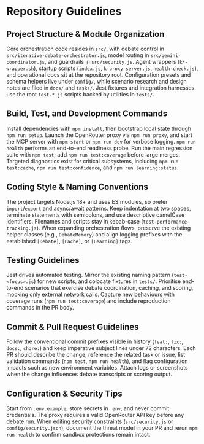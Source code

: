 # Repository Guidelines

## Project Structure & Module Organization
Core orchestration code resides in `src/`, with debate control in `src/iterative-debate-orchestrator.js`, model routing in `src/gemini-coordinator.js`, and guardrails in `src/security.js`. Agent wrappers (`k*-wrapper.sh`), startup scripts (`index.js`, `k-proxy-server.js`, `health-check.js`), and operational docs sit at the repository root. Configuration presets and schema helpers live under `config/`, while scenario research and design notes are filed in `docs/` and `tasks/`. Jest fixtures and integration harnesses use the root `test-*.js` scripts backed by utilities in `tests/`.

## Build, Test, and Development Commands
Install dependencies with `npm install`, then bootstrap local state through `npm run setup`. Launch the OpenRouter proxy via `npm run proxy`, and start the MCP server with `npm start` or `npm run dev` for verbose logging. `npm run health` performs an end-to-end readiness probe. Run the main regression suite with `npm test`; add `npm run test:coverage` before large merges. Targeted diagnostics exist for critical subsystems, including `npm run test:cache`, `npm run test:confidence`, and `npm run learning:status`.

## Coding Style & Naming Conventions
The project targets Node.js 18+ and uses ES modules, so prefer `import`/`export` and async/await patterns. Keep indentation at two spaces, terminate statements with semicolons, and use descriptive camelCase identifiers. Filenames and scripts stay in kebab-case (`test-performance-tracking.js`). When expanding orchestration flows, preserve the existing helper classes (e.g., `DebateMemory`) and align logging prefixes with the established `[Debate]`, `[Cache]`, or `[Learning]` tags.

## Testing Guidelines
Jest drives automated testing. Mirror the existing naming pattern (`test-<focus>.js`) for new scripts, and colocate fixtures in `tests/`. Prioritise end-to-end scenarios that exercise debate coordination, caching, and scoring, mocking only external network calls. Capture new behaviours with coverage runs (`npm run test:coverage`) and include reproduction commands in the PR body.

## Commit & Pull Request Guidelines
Follow the conventional commit prefixes visible in history (`feat:`, `fix:`, `docs:`, `chore:`) and keep imperative subject lines under 72 characters. Each PR should describe the change, reference the related task or issue, list validation commands (`npm test`, `npm run health`), and flag configuration impacts such as new environment variables. Attach logs or screenshots when the change influences debate transcripts or scoring output.

## Configuration & Security Tips
Start from `.env.example`, store secrets in `.env`, and never commit credentials. The proxy requires a valid OpenRouter API key before any debate run. When editing security constraints (`src/security.js` or `config/security.json`), document the threat model in your PR and rerun `npm run health` to confirm sandbox protections remain intact.
